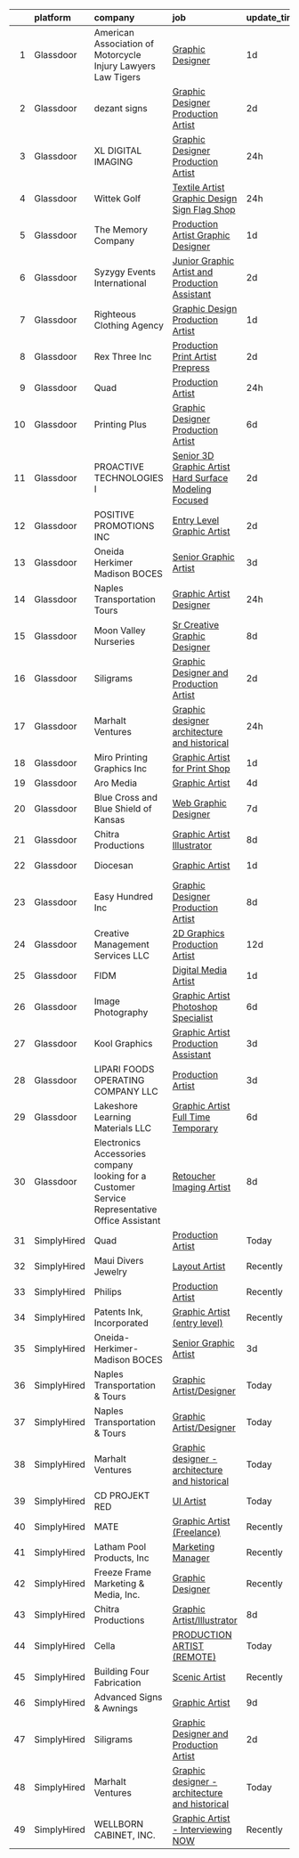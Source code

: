 

|    | platform    | company                                                                                        | job                                                                                                                                                                                                                                                                                                                                                                                                                                                                                                                                                                                                                                                                                                                                                                                                                                                                                                                                                                                                                                                                                                                                    | update_time   | location              |
|---:|:------------|:-----------------------------------------------------------------------------------------------|:---------------------------------------------------------------------------------------------------------------------------------------------------------------------------------------------------------------------------------------------------------------------------------------------------------------------------------------------------------------------------------------------------------------------------------------------------------------------------------------------------------------------------------------------------------------------------------------------------------------------------------------------------------------------------------------------------------------------------------------------------------------------------------------------------------------------------------------------------------------------------------------------------------------------------------------------------------------------------------------------------------------------------------------------------------------------------------------------------------------------------------------|:--------------|:----------------------|
|  1 | Glassdoor   | American Association of Motorcycle Injury Lawyers   Law Tigers                                 | [Graphic Designer](https://www.glassdoor.com/partner/jobListing.htm?pos=122&ao=1110586&s=58&guid=0000018200a1fa249803213a430a6a0d&src=GD_JOB_AD&t=SR&vt=w&ea=1&cs=1_bab2d8e6&cb=1657867991978&jobListingId=1008003540197&cpc=6A22310A23505C64&jrtk=3-0-1g80a3uj6kcl4801-1g80a3ujmg2r3800-f0bdd8d10cb31a8f--6NYlbfkN0DlWUz9GU4_QOC-bXUFbMT4azD7cSDiUKeR3Rh6jSkjuVoA_7g-_IPADaZOl9UDY91cXsShIqIKw4fuuPEw_qZX_gE7eC80HukDcxpeVMeMop1Z9CcFrnnlc6dq4vwm61I3z1kN13gA2bSoIoso-H-Q1eHduYAHSIyfCuKepMwTSsBM-VsZ6XwubQ9K8I1lkOv34ArAT9iix1kqx7B6kAS4RY693jJwy9wj7SRVVwqZy33PG1z1Zv0Y3FdLGX7MGn2MnI-NnNcAx71Lnu65d1RTZPWK3iNZC78_lL1tkOUI8B70u5uiNpNKcNTeiCC-w-ZBoAuZj7-RUreB_lZJU58BP694bw46ztLoOOsB05y4DBzIkmtkm5XUEfSZUa6XxkJkB_Gx_KlvyG9TPdFt5zylUca5BjXEEsn6NTbRo-fIACTJA_K1UJdmkAMVBGP1AjP0W3CMRv-dPFuMCa_7GBDCuqfisu-UoRGE5uz6yQBMqeVN95Wh5YUs90spK0nXS1PU7g5h1RkdHg%3D%3D)                                                                                                                                                                                                                                                                | 1d            | Phoenix, AZ           |
|  2 | Glassdoor   | dezant signs                                                                                   | [Graphic Designer Production Artist](https://www.glassdoor.com/partner/jobListing.htm?pos=125&ao=1110586&s=58&guid=0000018200a1fa249803213a430a6a0d&src=GD_JOB_AD&t=SR&vt=w&ea=1&cs=1_3392ca5a&cb=1657867991978&jobListingId=1008000089971&cpc=F41FEAB56D215062&jrtk=3-0-1g80a3uj6kcl4801-1g80a3ujmg2r3800-6c32fdeccdc39f39--6NYlbfkN0ABOgJehXIgrOeP1dGkVbqZIE4zYILNMkaWcwsPyUQWYfSNalSkzDlmJS9qrBzQdeRS1xTkPsJYYfiZEhitbDnaIvYj8sktBOlvt5lXLK_UcxdcArVZOHhJzd0A_WtLBC6A9zFFmLMiazn9MR3Ear0eQe7f99dPNNA4wegEdYZsiFMyj2dDmB8MPTTCD1AHugn3GES2ODHzqsK-14cCqQ41OGMubJGodYgb8xZgcw8gAWRXOjF5bgmRY37UNaL8cYIPAdxce6t_yWofsrlMlJGD0OiyUf1WkQWv2aBwu3faXbm-aB_aTbDPH-3536T4jrm32PK6T80vJOSOxuKE__uwdcT0qFwyP__nPxIDIj07Q7GqbcPwtb_rAx_GwNHA_dGTwqQjsBvEAYQg_8BdJ3qvg-_qeVsluqEARtJJqvGSJtjIybxN55F6nyF_a1YaddDIAFZhKF6rIv42OclbSZb_Hw3uJNFd-Ik90_QCbPkHDe5msubWWfiWVam5hIX7Qug%3D)                                                                                                                                                                                                                                                            | 2d            | Floral Park, NY       |
|  3 | Glassdoor   | XL DIGITAL IMAGING                                                                             | [Graphic Designer Production Artist](https://www.glassdoor.com/partner/jobListing.htm?pos=116&ao=1110586&s=58&guid=0000018200a1fa249803213a430a6a0d&src=GD_JOB_AD&t=SR&vt=w&ea=1&cs=1_a957f727&cb=1657867991977&jobListingId=1008005402147&cpc=4B86475FAF393599&jrtk=3-0-1g80a3uj6kcl4801-1g80a3ujmg2r3800-0879dd7db182a19e--6NYlbfkN0CPEiJEzZq4I_K6S6Q9VC1QMfIsI0INZ1UYi7vjgDL48do-bvsq3-GM81kkpvxJBlr2Dr1XOpgQrMJ1O75Q2NGHSCZSJQCmA16Y2qO9eqyn7iI0WtSjTxOz3PkRvBy1vdzXxJ0W-8lX3J2X4Ui8_em1_En00wuKqZ27HdpNPjDkdtLo6AgdXN3JfGFEHoHBxdttZTFjzrbUcqJsVXcBDn73d6lHrnIm6_8eCiTjhqs_WKfE64UELy0yHq1odCXGaTWXv1FkfLXAgh2iW04oS3aR5tDCvQhZR5vnwjfkZO2O6KXQ1_b_24bx7Qv524PHS54mjPCrpl1-7pCTMUBoWjersUkG_aItotaAq5Hw4N26SXfbZ96MN1hWByi5_vQ7M-Zj4btvEHlsov5DudbfJMYMbbKs-rWLnB7gxI6GvBwnr9sV_wCGyoamLXo8OzWExuSDMne67_PJU15F4Poag7aTVSIX4lO2jrWI-WxW02Am_XNnXKtODvEKdpDOYDmY2g8%3D)                                                                                                                                                                                                                                                            | 24h           | Dallas, TX            |
|  4 | Glassdoor   | Wittek Golf                                                                                    | [Textile Artist Graphic Design Sign   Flag Shop](https://www.glassdoor.com/partner/jobListing.htm?pos=115&ao=1110586&s=58&guid=0000018200a1fa249803213a430a6a0d&src=GD_JOB_AD&t=SR&vt=w&ea=1&cs=1_0d6fb328&cb=1657867991977&jobListingId=1008005831387&cpc=1D891ED3EFC3904E&jrtk=3-0-1g80a3uj6kcl4801-1g80a3ujmg2r3800-992c8723777ec5b9--6NYlbfkN0Af7IH--f52cTUDwFMUanxXcd3NiV5wYJyzlyk1G5yREYcHNsx28vaP4liTQMowwOTqf-Kc5sDHJNBP5Kzoire-XtBzx2UkO3FQlxOWSrJ5L1Zhli1IYJ_z_bRkPwZFVhPCdaTcxDWWq3jbHsMrRu-fwSaRlR4Kp23XxZBbG4Q3-ohDZhSnED3JO-G7Fe4AZ_H4BKtDrplwKmQt0rQQDSDcEWq5uq8O6bQfiqCHcC4Tn2KnT_GxXC_BJRpuwMUIVAwmDxugHsXWtbgHAsh4KklCeu909hnJqKdPEjTOjY0l3mjrglgJT8LOs7QTkEESP72iezgvIHo-6hZfgF0x8AlHrxuLjjHX6j4CXF2_lwkMtuyRoUaVbIteWiJaO6qPAPnxS3kAkyj_eRSwiZ9AUyqqygXNQYNGFP1nVvWnpMsVvbN26ShedHegNz743VB8lukvJsquwU3bJrPsrBKI-E2EP-WgNkHpXKPyKDIFkUK_O4rTV6IlOoHDkbqVPM-O2-s%3D)                                                                                                                                                                                                                                                | 24h           | Elk Grove Village, IL |
|  5 | Glassdoor   | The Memory Company                                                                             | [Production Artist Graphic Designer](https://www.glassdoor.com/partner/jobListing.htm?pos=129&ao=1110586&s=58&guid=0000018200a1fa249803213a430a6a0d&src=GD_JOB_AD&t=SR&vt=w&ea=1&cs=1_56da558b&cb=1657867991979&jobListingId=1008002500340&cpc=BAEB662971763A76&jrtk=3-0-1g80a3uj6kcl4801-1g80a3ujmg2r3800-37a18399bff2ef5b--6NYlbfkN0DeyJ4CP5CzwT7broxeUwKBt3co1QwKwWitRQqJu2WRZ8WbzOPgHeCMaE91-mtI99ulUUyX6AolY2bHOvXspHYZRhD-edO3x8Ug4IqiQiHuHCIresC5NUasMJzHUiYnOPlaP1c5bX1EPz1rv89WW3DEUHjYjB7eetxRlfYU77jiYIgt_di6pNKRlIIQf4Ms0Pq4dQNfb63cKSbJluMGwKbHIg6qnImZH0VKk1iJkkd_q4vkIq4b70ajspRs2pFEg4H3ch1S0xTIqk6mP7bWITzFQrfnEdEPvGqIcD_MlAwGRSi0M-yBiZpvurcBGufx1wX2g1ZduybXUNvvKAaAaIQn-yH5QQWSvKY9DdBJQ54uLI9Eal5ZB9XCjfy28yTXj8csEiaz2pXOyXFlmzLydW18daWZDvnSmIxiiOcnXne8tLQmFJwJ3iCM-4-xLR7ZoIEW_AAhQKyBsHE2_MMmtkI5jBKv_CSiH1Kyug8PVxHxyjP3I6y5l5Uh8a_CvD9bTHc%3D)                                                                                                                                                                                                                                                            | 1d            | Phenix City, AL       |
|  6 | Glassdoor   | Syzygy Events International                                                                    | [Junior Graphic Artist and Production Assistant](https://www.glassdoor.com/partner/jobListing.htm?pos=118&ao=1110586&s=58&guid=0000018200a1fa249803213a430a6a0d&src=GD_JOB_AD&t=SR&vt=w&ea=1&cs=1_bfdb3f5d&cb=1657867991977&jobListingId=1008000529499&cpc=6193B0C32834B022&jrtk=3-0-1g80a3uj6kcl4801-1g80a3ujmg2r3800-2e73247150be68bb--6NYlbfkN0DAqrE0ubcd1i61l-uBTtouJ2NQ4lWg7PeDLWwMGm-v8r0Urqffh4se_blAJTipohOrLJ1mLfKR62RYD2YWPA9v4nbGP4NbViKGrbsAi9o8c5qINUi8Y_D9cCMcgnEL9DMowwB4vSn5L5tPddvRPD__nFDoPQ0YVSXCeueGBd1KLY1zCTKr5Y8mZuq3Ifp8PZN1vKfU4FuE12NIpiTGNQrc365K8Ei_Sh5StBl2E07WyqxbAJrLb7AEThR9diMEjliwSy6r-uzqhW-NKFtjcVpCEHHQGQhgRTv85IvNPgfQYA4UABjtRwdiDdrUA-rh-bqB0w8S45tsi_TxI0GgYq0gBgSdshtCk07mEw3H8vP3aEwSQHCwvhp0VcpvD1mxwatNje0pPec9xOyWVF9FN2voHH067YtmhP9FVYNC4Y9894_TWTllEINiJl0HNkpHil0lUSwpgwlj7WCgaL7JbLQRtekt6kgytw0kM-AAl7EbZnUsJEYDVQjYHCxtMEUYUkA%3D)                                                                                                                                                                                                                                                | 2d            | Gaithersburg, MD      |
|  7 | Glassdoor   | Righteous Clothing Agency                                                                      | [Graphic Design Production Artist](https://www.glassdoor.com/partner/jobListing.htm?pos=112&ao=1110586&s=58&guid=0000018200a1fa249803213a430a6a0d&src=GD_JOB_AD&t=SR&vt=w&ea=1&cs=1_c4c56b6e&cb=1657867991976&jobListingId=1008003012039&cpc=39721386339D0809&jrtk=3-0-1g80a3uj6kcl4801-1g80a3ujmg2r3800-a8bf452a7a6c9060--6NYlbfkN0C2SVAOpOeIWQkPp9EeCSLxTLheLRty2uanDx8E9nXZ3vo_i2DCYlsehfpMfAbYz99eLWUkIjFY4z1EfSkkLbZdbJCdbO0MCbpjHib9_1nBDYXlSRzlyyszEe0YsTm3bJBFi0ypw2XyLavLRhgCmTicE0wM1fv4ooR1MbQfck0voyzBJBd-DdCAlpLlbu7IzzbMPS90OXx1zpjTDQpHHlHz2RKBHK7H5brjX-IlbPlS6553LHQj9vkJg8qUHWjlsBcpqEJragDUTmAAbpBMLJv-GpFByrqdVFUyAC9ryJDWcTYZjI-d3jft0Q2JdzjiHBu2kqbB1T8M5Bb5NmTF-EmnsP_jOCugM2Rh1DUyyWvxuG9np7U1H2JowVUDefLrlECG6j_ddcJYaGS8YfGVFtx_X8_mm2Cjlr3oY8kECnL9leVDwPFW_EP9WOKAIxoL3BvOIUakyZA9ncF4Ztwo2yOv5EnuU_1IReT7qdZ2tKB__QItLzqUjL6mJebo8T1ISY4k_8ive61cpPhw0vNSY6uJ)                                                                                                                                                                                                                                            | 1d            | Clackamas, OR         |
|  8 | Glassdoor   | Rex Three Inc                                                                                  | [Production Print Artist   Prepress](https://www.glassdoor.com/partner/jobListing.htm?pos=121&ao=1110586&s=58&guid=0000018200a1fa249803213a430a6a0d&src=GD_JOB_AD&t=SR&vt=w&cs=1_b81f835a&cb=1657867991977&jobListingId=1008000667296&cpc=1AD9FB1E01C94A37&jrtk=3-0-1g80a3uj6kcl4801-1g80a3ujmg2r3800-5b7fda3fab49eb33--6NYlbfkN0AeB-3anZJErEZaeDx6Hds6gUOajYFzd6t7JoW9qgPIiS3DNhZT4na4LQrHUyLHjoxXmap3pzcfXYii9DVDWgtXxlT5UPqirW8XqrnKszh37c3Wn4k656NYOWJTy-iZK6xe9qVoslYY_D_MKdvX7B--pd3tZpUzW8s7Pv4RDens10JMlaR4W97mNSx_H87atL2qZ9LLTeMy54h-A-CYEg20GVOG8pyKNLygi7SNT8cMeIlBDynpevenebfBHhRoK60_0N0yJamj2TVo55lLKjRLet7MP0tH7TLknpyefhxqVdFaDfso8a5aSi40aqklYErFvZlyCoEyFRRf8l0jmhPCd0domT9VzUHY-gIobX4BXfypSYfrwkJ5uWDnZ45LWmzI-bCTKrG5bVvWuk5dC28BTOnp94tfRGp0d_Ox5ptEXIz1mSxLkiwn7SykWMTAVegmRqyxiW1zIiUoCBac42w93uXwTkWNPBJYecF2G9hxUFnqeP4CY_x1e_RK4xRYPTXYS5XBU0hsWsWUlVkLeYBJQoaKdez2XUkwIiYYNWL_gAc-dJn_BIWVYYTcX5AmPFervc7F2Yyvlhdgm-3mxn7u7Yp4xe48qivQtj5_dHvxAyHlxD7YK506adeyYKpGC9Bzbt8ko-93Ct2O5eaV2Sg3xZL_gGt_ht3PCOaWJqpN13D7QvEhFTaH7i0kmWyRsMY%3D)                                                                 | 2d            | Fort Lauderdale, FL   |
|  9 | Glassdoor   | Quad                                                                                           | [Production Artist](https://www.glassdoor.com/partner/jobListing.htm?pos=108&ao=1110586&s=58&guid=0000018200a1fa249803213a430a6a0d&src=GD_JOB_AD&t=SR&vt=w&cs=1_ec9c3464&cb=1657867991976&jobListingId=1008006351057&cpc=39721386339D0809&jrtk=3-0-1g80a3uj6kcl4801-1g80a3ujmg2r3800-7e7f41fbf9455ac8--6NYlbfkN0C0XETh_9p0hFVWodd5b4yyhLbSJ-n_97YuXeG9ZsPyAO_rZ2JpYdwEW4NahdWVej-AVoVFTi2ymUarimKuuW-PBO5ZD3YOQTr--HVl-b3srmRPXijzXI6FgJZ8TfKqiJBbNuSJFfwmbq909HbsKneNmP75ve9WAQdNTaoDsv6Mpu3Ay6S03win3ltW3ugxy0uUoUHqKTWUiJu-Tl6T40pFGhEIE-ElSQOhzClkz1Bucrs-7deebuGT3-nUOsIBmuXN02kS8rVR41oJs4FusbO5LmpfaQrN66OoMGS0LENvwVYmQfMfyrxfuauA_mhZUgd9fBXr8PJPWr8eDYmf_P8r59FgYKNzvjhTxGQrbtyCFJnsQP7ZrpBWJgfGhpjVLKUP9Bj1Ctmd1zuDF0jR76uICYfL4i2vzc-MIvBSdEzK7d7CfcOmFRBtz508Ipo8H48WIy-vWuPBJc1JK1O9718O)                                                                                                                                                                                                                                                                                                                                | 24h           | Boise, ID             |
| 10 | Glassdoor   | Printing Plus                                                                                  | [Graphic Designer Production Artist](https://www.glassdoor.com/partner/jobListing.htm?pos=107&ao=1110586&s=58&guid=0000018200a1fa249803213a430a6a0d&src=GD_JOB_AD&t=SR&vt=w&ea=1&cs=1_690c8ed5&cb=1657867991976&jobListingId=1007993059501&cpc=147D4D73437F2C39&jrtk=3-0-1g80a3uj6kcl4801-1g80a3ujmg2r3800-8918bf0243fad107--6NYlbfkN0CKNvdBtBh9SnuMcnkEvhJOJZTsmZHyY3ybnWicrfIHv1nK5cibWSBUGYkAdwGg8-Aa6M21GRHp76Ym5gF-_Vy_LXP33mKmWrl4L_yepZqdEWBFglbd2IxPSK58QS0m2ozJJ8DOe_KxWEkVZALrdnLLn7HTYDjh4rrlo2cJZBSe9k3-izGgoBP7zgTQTIhl5MFPd9rspnTyd1v_Hj-P65CiwuHfBh9I_BrPu4tVq5fkU-M5eNCOmQbkL6ts49Syx9RJVRDSCFwEr5OQgT3loxLk44wymjQvFzga45WTLvkERSv1grxalPuoMpE3mSdXxcJfjf2OZk7ylwINbBSOJNsgQbKW-OlCtVJZmE82ASKvowmeLA57H-0m0R3f9iPGky2ow_tmARoiTO3eRgqUVutj66sJQ_rc_52LT-8lKygA1B2Dmd-r2-jbEKmyr6YmZzlFtHOZi6wGkNa_DN8O906ZkzxXIXYXwl8uVF9X6ieYmOc4F4roAr5QyyEW907uAA7U0OwXZhXuZy1mKc5Fr7f_)                                                                                                                                                                                                                                          | 6d            | Lincoln, NE           |
| 11 | Glassdoor   | PROACTIVE TECHNOLOGIES  I                                                                      | [Senior 3D Graphic Artist  Hard Surface Modeling Focused ](https://www.glassdoor.com/partner/jobListing.htm?pos=109&ao=1110586&s=58&guid=0000018200a1fa249803213a430a6a0d&src=GD_JOB_AD&t=SR&vt=w&ea=1&cs=1_4b87efa9&cb=1657867991976&jobListingId=1008000333833&cpc=0F120DD93C91FC85&jrtk=3-0-1g80a3uj6kcl4801-1g80a3ujmg2r3800-eb5faad0ae815d16--6NYlbfkN0D4rPC9Q9uQLlgWvNxCF4dREk9VHC1nFTR2yi_SPW4ovZYWOA3md7j5hYSoLFTy1SEzwseG3uA71L22pm1RIDd3CoUgHpUl9o3nhOu_En_Zxy3SR_czX8l_uye2O1eNU7XmYwG4-FWwab17rcyQNJ9Tj65_Z68_W7q7wcQiCVC3ldVkbhaRtzCw20saxDJ2h7Tr-HlY7uO8yaS1CkC5S2xp7dkBYmckimlI8UDav5OSD2SLgAo9_Uy3D5ilLh5gH5WE3RbxF3amZd_nfuIOrCCf5_daqbsVJzqHntPhGNnsb5l14Vc_wmntopF8syGDqevhwyBAYockPG8s9bzWgC0vStQPGGV9uYTCfp07KDhJxLNMEs8yev93HlsXqk6G97Z44JAnCNpjMvOeCLba1sfvgv3maRs8JdAwYni0dJny9hfTlhQoUFGfkrZCoLWBQ_Q4hTzEbc2pxp0XiCgKNTde_PRNzdyd1TtFzg5aUKtQI3vvNlXbsxzqXWX2MZLXbOmDSBo8VKddzA%3D%3D)                                                                                                                                                                                                                        | 2d            | Oviedo, FL            |
| 12 | Glassdoor   | POSITIVE PROMOTIONS INC                                                                        | [Entry Level Graphic Artist](https://www.glassdoor.com/partner/jobListing.htm?pos=119&ao=1110586&s=58&guid=0000018200a1fa249803213a430a6a0d&src=GD_JOB_AD&t=SR&vt=w&ea=1&cs=1_c2b105b6&cb=1657867991978&jobListingId=1008000288189&cpc=F5E96E35A1725171&jrtk=3-0-1g80a3uj6kcl4801-1g80a3ujmg2r3800-a036da982f4e3cb4--6NYlbfkN0BxkLIcfe0oqaYINownie861a0BJtkzmJW-WyGv8J0JYIhtfgDOowTG86Ir7dRYCZyNcdIeoFuwGyvzOuORxCXuSTmj7TRCUtDU4dS3wGnvSy1L3MYebG8VRdF83UpDqr_Wv5xlnDRFXhWv0A-64S_nBgcKlqEA6S9IZf06CVFv091vbAsU0Rd6gXLSWnhn9f5Xux9UZSUrUT-HXyGVY5xNIujguPa_bXRRzaqmpLKSR8ofBghZom9_p26vtoNtDPqKnm4SR9NDTRGlw153Ha2DEmViPo6Gpg8dlbtmC39ymHYrQ4GT3yboM3gHJGdI7mlJrpojXrkHfkezSpXFxCfkVPmyhlFlwqq_H6ITP3JkwtjGRm1fvcfwtuZtKO1pmKe_FJ270nCrgl_eOYol4mvBIQlQ7VIG4c6ftupagFoWsheaMUUpFydn5fklkNI5FNuldPyhrFfayEm7KX_BpzVEr3LVTBSm9YnclAoN6_F-MHhcBoBuuoT2KZz_wfo4vB8%3D)                                                                                                                                                                                                                                                                    | 2d            | Hauppauge, NY         |
| 13 | Glassdoor   | Oneida Herkimer Madison BOCES                                                                  | [Senior Graphic Artist](https://www.glassdoor.com/partner/jobListing.htm?pos=101&ao=1110586&s=58&guid=0000018200a1fa249803213a430a6a0d&src=GD_JOB_AD&t=SR&vt=w&ea=1&cs=1_598211ec&cb=1657867991975&jobListingId=1007997990289&cpc=A030875928E27D3C&jrtk=3-0-1g80a3uj6kcl4801-1g80a3ujmg2r3800-0737b782fcf5bd06--6NYlbfkN0CDI2iFtkxks-_Nah-pKgiJFw7fP9yT9wERWpW4car30VWbROU5-Q3LdzziHj3dlUHEUlXS7Bbb6f1XOesA_TDs3Tfu1fQibOaHILJ3Rmt7mcCJTycfo_HyrZjCmXholAcyU2Gpu5A62rkC-qBXBDhtbHf_Le3ly61AtsStGD2v17rDu4exIhcbpCkVr6aTVq6RGyzh5XunDnRydePVnJVQ-O89q-HT3cpb2VviBIrh3QJ6nBaBavl6hv7IvLVLe59EcrflwWqLYqG-vONjNm9irbfVbx9jyuAv8SVoF_XBpODsL6sE9pTUnfzQiGY4VPyCkC4T0WIEBkhmdWcurr_XBM3Gn3I3WYVY26BrbeJBgJ4Fay5XbxL3HUQWYDKPQLnq1ZMVLD7BENeMv9d4iE5VNe6rk0nxF3LlxZfjPi8Bg3rwDQwedAujpzKT_C2XoGdwvP2hfdkhiIEAOEE2qJ9xvX4qifFAeuJ7xp2j4M1Hcp8E-eFKuoeC9WdaKz6nsYymUeIZxEz0Cg%3D%3D)                                                                                                                                                                                                                                                           | 3d            | Utica, NY             |
| 14 | Glassdoor   | Naples Transportation   Tours                                                                  | [Graphic Artist Designer](https://www.glassdoor.com/partner/jobListing.htm?pos=102&ao=1110586&s=58&guid=0000018200a1fa249803213a430a6a0d&src=GD_JOB_AD&t=SR&vt=w&ea=1&cs=1_94d5e63f&cb=1657867991975&jobListingId=1008005723881&cpc=8795CF9063CD573D&jrtk=3-0-1g80a3uj6kcl4801-1g80a3ujmg2r3800-aeb418b66cd1e664--6NYlbfkN0D3TIp2Scrp0VanNNo6HDFb5qfnsXMWP2mQTtPsd97Kbx9nCldSEE4oAgukuHit3jTg62z4OwqvHcwFSnX11mrt9zXXIzugPwfMkLDTPczByBz5QCSlfrX6ijzuYq4yIA2BGapWA36BPyopyMpW-GPaiUPgl9W13tiSzVlhprawowru3QXTj9T9RTkGfjrC5lIuuCjKIkuCoReLzqisYJOBHmeAr_cgHfjwxdG6Tst7uAz6zYg12zhErdhxVADzpCNAXttGL0foOYYya19omAzKK_bD2CXnfOpbUT4TVns55j7cevC3LwmJBmg2XEnW5__Ssg5TRvJ0NLhFRz3FTip7CfzykCjG8fB3ZpB1oNG-P_dxLkaarKt1v7SmyCghduLbOg7PO7cuH3yR9gG4qzEWSfH3s5y2nMexwWbqYgHq1ajv58E05LSEU8hkF9cqeEyHiZ5yk3dfTCqC4BFsMl0aaYPmr6ssvEY3N7HEJN4mNVjU0c_KILAm)                                                                                                                                                                                                                                                                                     | 24h           | Remote                |
| 15 | Glassdoor   | Moon Valley Nurseries                                                                          | [Sr  Creative Graphic Designer](https://www.glassdoor.com/partner/jobListing.htm?pos=114&ao=1110586&s=58&guid=0000018200a1fa249803213a430a6a0d&src=GD_JOB_AD&t=SR&vt=w&ea=1&cs=1_427ccf33&cb=1657867991977&jobListingId=1007987586374&cpc=34670CD602BE5E55&jrtk=3-0-1g80a3uj6kcl4801-1g80a3ujmg2r3800-2dc8b1d91e759f31--6NYlbfkN0CtYVjMIh5haAAiJ9gOyIueHAJ7ifDipeAmUsIwS91L00T9yPHEV-4ryS8uDvFbiFhYj1v6lxMLSY7PZOCO0MrMz3iTwxexNbaphAbaDXZO5fHYbEtv-UGMBItqODB3n2k7RaCx5Nql62VwAXgZsj7B0aB8z1MnQ4WQwzOwrYBW7dNPiIRuztUGl9bTwUvOQuI0pdfMn7MMIA1fYcM8D0JWxNIR9sP5HiNWa0K8B42ZoG1OGntiZd1--eROKWXMMAAz-pKYK7RsAuu8PeloiUEbh3eYltDaO5E2F9SLWbysPwKlxlpU2bMV0XZl24OHn6immmESnNZUfjpTX_YDqpe_-VkkEplRCmFF-xmTJZhSEqJ20dOwx0toXr68ZUSJqte9oHENh8S3cUlm6QuyLL7L3c1Zpae9_4wu7YGhTvKrkLMDZ_6QaAeNLGx8BOnSquN-jZsJ-5gt9phgZ3fzSB1PpcMsp5HLrp08vmSLAMtnlzUzq7Ab_vzGideTY02jdCdShy2zySSEef5UMN051Wah)                                                                                                                                                                                                                                               | 8d            | Scottsdale, AZ        |
| 16 | Glassdoor   | Siligrams                                                                                      | [Graphic Designer and Production Artist](https://www.glassdoor.com/partner/jobListing.htm?pos=124&ao=1110586&s=58&guid=0000018200a1fa249803213a430a6a0d&src=GD_JOB_AD&t=SR&vt=w&ea=1&cs=1_909c5733&cb=1657867991978&jobListingId=1007999924313&cpc=3DB599BF2F4828F0&jrtk=3-0-1g80a3uj6kcl4801-1g80a3ujmg2r3800-b9b8bfbe1b9dc611--6NYlbfkN0D_KRozbKJx95I3LRYgbj09bqBDFeyQG4s8tCOB31p2DMC4ILjZAmS8JFK5axC6ktHbN9yPjyLoagJKGjx-nMZaW8WFK-9ClXrQc1LFVHkrD1LBaGhZnubpqeFmhet5kHPXwznaVO58Rf8Ln6yeS72Ez5yKPfR1_l0nYLzVW5Pd5-JN53-KcInomS2pvhBdy140q5nkApabIwYjt1_tlyrWDP93tpVM8XJd-_CsEQQYjw3iyIbiyxhgSjou1fdqZXsM1RaxDIdyQ7FmYy_CEyZ2WTavmnJFqDdzAuASa0NfEGj6C3JEQPrxDIHq77Z-bNNHUVM-dm_yisw6qSFLBM5N9ZqJf_uTfcVqxKi4EMiMFEQARf0QsoDlbOIaBm0zudj9209cx1Mp4NFRc0nlQ5wjLL6kQHkjr-9ugNiaVMyq9okTHx7CClPjyB64oNe6hLhLpa_q8FXTabYVNUnbzd7LJDWghWosoBnPTXlRRsYga_DAw7Zzdr0IrY1xRSoLSqU5rDaS3mBoakoz7qGU0NvV)                                                                                                                                                                                                                                      | 2d            | Concord, MA           |
| 17 | Glassdoor   | Marhalt Ventures                                                                               | [Graphic designer   architecture and historical](https://www.glassdoor.com/partner/jobListing.htm?pos=104&ao=1110586&s=58&guid=0000018200a1fa249803213a430a6a0d&src=GD_JOB_AD&t=SR&vt=w&ea=1&cs=1_1dcf0923&cb=1657867991975&jobListingId=1008005748510&cpc=2F9DD8B511C89582&jrtk=3-0-1g80a3uj6kcl4801-1g80a3ujmg2r3800-6bd91168f30e6926--6NYlbfkN0ChECIvzo2Cy9wIrCmeMObOJoXicbHaZfJM7FBf-PA9Cq4cGlpUsMctTcw2gynj0XEZpkVz_9a2jk7L0obiRsJIP-ggT9hr2zhCX3dsK-FVhs0-d7jWKxs-aWszTdTmJG-RClx_tWFjxu0IV8arn4KBxbjOBIr34WtzxjkBVUSda3hmlqnmEagNMkaK1viTh02ysEgjvQHYrUXmbOtEK4MORu0ddoIr2wfHzF5DXBwzdUzcIflYZay-W9Fig0ibtFNkHFBqUwerH6lfxkaggkyPN9e3zMpFyt8lqKUZXMTSs2PkBG4gRgxb4GyVVVbmNR_P-9wdmkiv4mfehmzRv7b1Hw6pz8P76PaH1LtjfqEE807NRqow0SqpIHXGE9o-mSl54Oz__oc_9ET3NaAVFS3De-6bmlGxzlG6Xxq3A1y1ePo8cwEScuhOxGT8g1ebmV9LRQEyxT_dEZF5pFvAmgNNSxuc2tc8rvdXeA17OMGADlFGaFiYUwTVvQ0ocJOlABw%3D)                                                                                                                                                                                                                                                | 24h           | Remote                |
| 18 | Glassdoor   | Miro Printing   Graphics  Inc                                                                  | [Graphic Artist for Print Shop](https://www.glassdoor.com/partner/jobListing.htm?pos=123&ao=1110586&s=58&guid=0000018200a1fa249803213a430a6a0d&src=GD_JOB_AD&t=SR&vt=w&ea=1&cs=1_2ce22081&cb=1657867991978&jobListingId=1008003854812&cpc=217C45A42544DB93&jrtk=3-0-1g80a3uj6kcl4801-1g80a3ujmg2r3800-9b308361880fb345--6NYlbfkN0ASengVqiwM8dEeVIsxgwk2tMAcv6wZZlNtE4BYC8cWqI6DIh6MAS-gLEo-FOBTI0tFhbI4F9yYG9mKyL2iDnwPhnqAYNQJLYF7QMq90shvXZ-DgfrzRnkD3Uvq_THNZlJlqf7YZ9voPiC-oenKZxvj0YsvpjqHjQnOk8G0A0jto5Apq6n4AACle8DbCx7_hDLhHM7aT4fjfhqQoGexZCU-4m8y4-AxxjstwsyC2fl1qs0i07HWB2CnMq3sisVWmxT4Xv2QbgZCv9Y0045Rodko85WPlSGTN-BHAsBWtBxvJJ_du8de3kGCYGtBPDGmMQ0ikorFTeYUOOAJ4Ds9HZOef1W4JUoPz61-iV7l0Q-6uCMQLxYjVh_uBa5IUbTY-g1SSqcO6C47ZWg2z2C7FZdTK2jVpNZZ0AlzL-hkP9cK_SVMJIWKC7A5U_r6OsL3R6J8fslnk4O5E3wPXvdGENv-ZcOM2dC474B5MpFmA8FgfkEX3Sh13Ur7oMHzvgr6Fa0%3D)                                                                                                                                                                                                                                                                 | 1d            | Hackensack, NJ        |
| 19 | Glassdoor   | Aro Media                                                                                      | [Graphic Artist](https://www.glassdoor.com/partner/jobListing.htm?pos=117&ao=1110586&s=58&guid=0000018200a1fa249803213a430a6a0d&src=GD_JOB_AD&t=SR&vt=w&ea=1&cs=1_73e45ab0&cb=1657867991977&jobListingId=1007995181669&cpc=C63BD00756FD6F58&jrtk=3-0-1g80a3uj6kcl4801-1g80a3ujmg2r3800-b35fadad7f50ab7a--6NYlbfkN0A953Z9EfJZc5Z9y7Wb0NkuJO-5BBnqXCJSieP3bN3oT5bPCnx7cVWYZU4WcOfgGZu3ldGZ5obnUbkJH5KsQnH3TNPfct-VieO3lTzkVZi3BT-4zjgeApSVjPW8ZK04TSBGo5-UR5pdTgjEXgUaH-oLM-sgvjuKzpAkp3Nz1gBW3aEtBkZ2ill6mFlmJnyr-RF78xvNUVXT1v8Q7rcbr1tvSq91UW1uqEhoWACpS1sWBQiiFmSBkFRpphIEI3xJ5eb7y6JQmu4NYLjTu-rTSVqc0_5Y0FmB_q7V01YfsZlgl5reXiQUnmiOeTkq2zTarYK0S7tgdt8a6rs_V8spea0lzqfvIFxQhgyTM6eT10PSEhDlH_HA0rZKCBcBIgpr4IjRF8PnRh7ei033VohipH_y22euldN5yamst9bewGstQDq31ryq00bcn4EGo1i_ILw-GYV3PlLWhSTriROucluVFJD2tU0-lPnG0Ea9i8vIDGfw-VgTbK8d)                                                                                                                                                                                                                                                                                              | 4d            | Troy, MI              |
| 20 | Glassdoor   | Blue Cross and Blue Shield of Kansas                                                           | [Web   Graphic Designer](https://www.glassdoor.com/partner/jobListing.htm?pos=106&ao=1110586&s=58&guid=0000018200a1fa249803213a430a6a0d&src=GD_JOB_AD&t=SR&vt=w&cs=1_ee61e045&cb=1657867991975&jobListingId=1007990691312&cpc=8EBC6093F3E034FB&jrtk=3-0-1g80a3uj6kcl4801-1g80a3ujmg2r3800-a646a3c5cc0d5ebb--6NYlbfkN0C0fM3cAMPIJxx2YJu0-54AUzYyvdboEQAVt4G_xOBTWEOaDebnHlkXFTc2Kq0ZccTKs_m4kr2IGIqRKB-1jaqsIt8-Q80KNCB6stC69y0_zLiFe1CnqDWQFScQ-vNNv8K_7ON31hz0iQWH5w9u6c6B-QGCtvlm6wmT8QXnqjnMIGFbOD-itUtjCbVoN3gFwV_3eElLneEgMlEdpuizcgfgNhctkxKO7klLHrKZooxwYpbylPLC5tnJvcUJE9oVOFrRozUCgC-AGInE6C2B8f1H1x6anCWwmeL-RZt5cir3duX-zqTcPc9bEJbYVDjFFl5L3RjHclvcSfUk19ALU1cfwPnd3VTMPuhZ0Rg7wcc4fWABiayMGAs9U2RBgaNhRohFAdQZLDWq-8R212Ok2jfqT-X_BgeXQCGuv1WoUIeMWBAwKZW6loEEYxtueRSDnI3FkOyRq_UMF_wmgHJ0_zZ-oEXzOCJs2l3jgri1jHFW53JIV9fcYMdsgtzbkH1I90_ngYbVT1n4MUB5QAnCwoiqJaeYj_SIcXvSO6Hh-OWjmVPkrLFjiRTn-gAGNKTxLMGPOnUfLlfzODmQlcfDwtig)                                                                                                                                                                                           | 7d            | Topeka, KS            |
| 21 | Glassdoor   | Chitra Productions                                                                             | [Graphic Artist Illustrator](https://www.glassdoor.com/partner/jobListing.htm?pos=103&ao=1110586&s=58&guid=0000018200a1fa249803213a430a6a0d&src=GD_JOB_AD&t=SR&vt=w&ea=1&cs=1_d9736358&cb=1657867991975&jobListingId=1007987866513&cpc=FD68938D22ED3258&jrtk=3-0-1g80a3uj6kcl4801-1g80a3ujmg2r3800-206e62536260ddf6--6NYlbfkN0CFmdMSSY4kg3MhvZbVXaRfLuSoGz10sIYhD1Of8-ust72TMiHcz2eqonNOqiD3dfD7HE37ZfRxIfVWMoj7VTh7Gf0FFbkTOhM53Vz8hk5N3MzHTHGoE5NgS_DKtxi8yHDdy1BLzDKGFWS8umdQCXzAe6ovjf0PuoVy9EZ3NTZz3V5uT5eB3jgDwMu90RVJrpuuISe0XiumBjPGlOj1Wy8MWvQJ4kxIp_iSeOI-HcMiqOrOSU_1LzOND7QkwOqPmXJYncAV8QesMps4l78IINMrZXtrLWgP5cu7GTkr8MLWtOInrD6u2iGlmOjE1tgcXipDSNBpBGW-FaSPPvV9m85O_jUrjBG1sq9kKKZYoEQPFSxexxAGcVIDjib8W3ZQiygLKvFcfzASRYGhUyqzazQoAuLSA3Z7SZgmnzCCoUD5xnp2LN6sDqWLKcbkzOiVtKAkJfNbBgRaWWlRM3QmWGJ4OHNm3CwaXJcruOs1dybgDMSVh1eL9ExAdR72D9W4vt9homCT2gzw8w%3D%3D)                                                                                                                                                                                                                                                      | 8d            | Panama City, FL       |
| 22 | Glassdoor   | Diocesan                                                                                       | [Graphic Artist](https://www.glassdoor.com/partner/jobListing.htm?pos=110&ao=1110586&s=58&guid=0000018200a1fa249803213a430a6a0d&src=GD_JOB_AD&t=SR&vt=w&ea=1&cs=1_a5a549e2&cb=1657867991976&jobListingId=1008002774434&cpc=BA15C3E50D27FFE8&jrtk=3-0-1g80a3uj6kcl4801-1g80a3ujmg2r3800-d377e8cf9bbbbaa5--6NYlbfkN0DRxgH6faVpfnP0KSDHCWxWsaqr2kS3YdhrKzS1fmHZ_NHE3PbRvVKj3hY3k72ItWG-fjcFju0VrlnALBQI9-v8oc2d3mk3B3Fe5Mutc-8MBZWrKTMExkYMUjMvaPqHBpfw8WxXShq9YRxLiya8sJZzE-naGCgVxuH8LEKE5mWJrYe-XH51AU71IyHXsHEj31YnlovaHAf3yxGnVik-7fdz118UzW_ZVVVz_eGFAgAf7mNLCRJTyGMCo6k464eQv30311U85_1BdNLoWlOOwe_7oRbExjbgRVbXAm5mJjc7SlZgramlE3v52-U-w2di2yl1XtYqKeGiWSntzW94rxygGOrsGs1xIinBoTQjiIbn7H3CwuBGkE3QjEb2ywQDytrpcTakoBiM2YhJMYJwxTp-c3IazjZS9RdsY4WQQYirz067GgohEqS3NGDtD04zKHEdrc6dBcH8pKrQKITVc9suwtHuTd_uIkkKQPC3LHQjcC-C9ROszsZcP8HfjCqsWJI%3D)                                                                                                                                                                                                                                                                                | 1d            | Byron Center, MI      |
| 23 | Glassdoor   | Easy Hundred Inc                                                                               | [Graphic Designer Production Artist](https://www.glassdoor.com/partner/jobListing.htm?pos=128&ao=1110586&s=58&guid=0000018200a1fa249803213a430a6a0d&src=GD_JOB_AD&t=SR&vt=w&ea=1&cs=1_334b0dbc&cb=1657867991979&jobListingId=1007987716739&cpc=F4EED0218A761C36&jrtk=3-0-1g80a3uj6kcl4801-1g80a3ujmg2r3800-a1f175cb8d761c99--6NYlbfkN0DzFcgFZSW24QBnmHK7x-Aatnd7JHF6x6XqYmHmLEvBNkdR6SQ0tPXIJmjP1lIiGSMwFfdYZ2cYvsSFVRrF3aIGUU-nUlUv-UyUk-GcDHtQ9aXwm6bmv-DYK32QO1p2F-sx24LRq5lcPYiyuNXVAsoBV6_ZvOnvooVGoTtSQOYiMGodAavZQKnXQ-aKdeU9LRdhG9thTrnbalSnKEBhr0ze1mYcrFhlZSHMMnrUGslumbhptesTinwir1GUCzP7GK-pJD-3JIQO_lGWbcymvj3cpPmoI57EGzfYkKg4Sg7a9JjZMg4soLa5K2ryXGs9pHAKhNylIrkkZ4uFLLwq7gEyUkDINZZXHr4dhN5YIua2TOXVZahZdnJj09qSg24C2_4XJH_aYUGLZkj54YD1pyEEhaoKizveYnkefPylHms0GDq4ua-L5Cu1_WuIJZELJfPYolyePYC-uvqOanoH58GaMprJ5iekyADWIrPyFZBn-16qnyJDVAo1RHqvtCaFVuwalnvTXimJ6Nu68j8yHscF)                                                                                                                                                                                                                                          | 8d            | Flushing, NY          |
| 24 | Glassdoor   | Creative Management Services LLC                                                               | [2D Graphics Production Artist](https://www.glassdoor.com/partner/jobListing.htm?pos=126&ao=1110586&s=58&guid=0000018200a1fa249803213a430a6a0d&src=GD_JOB_AD&t=SR&vt=w&ea=1&cs=1_496717e5&cb=1657867991979&jobListingId=1007978766293&cpc=75B6770C194DCF89&jrtk=3-0-1g80a3uj6kcl4801-1g80a3ujmg2r3800-84e6f95701d0ed06--6NYlbfkN0BY25JCNEkYFG3Lc-JNt4FeV-4fBimzemtbN7ctV5tvqG9Ffwf1mwvarzlhmbQThSZXripNGLkexKoy2DDLMis7iOoE-fZdqkYEZodr0fszdtmrU55X2-cmuwat6pe7SZViFtGToZZtzFVDMKjoRmX4k7BZknWYbrvBzW2OBUUnHdXwDwa4HM0zCDnvumO-GBVNknbUs9faSNT_l64vze0HTdQ_3JnmfakivUAP6w51cSRd4nJuIsehuzbptuxC4mCfQ_dcZmvglWd7RlLggJWjIB_qvslq2S6akMa6Ilp2kxWqbZcQJx09_-dUzAJfeZbcTRx-B06_lfZYQq-Zf_QxJsI5RXVJvmIvlwcUIoOXxuhxHdCHRdexJZYgCA9bqm9guQKduPKnJknuV-1pH6A6gQGaCEBrp9iwoDUHWM0JxZ9Mhi0E6zASVQZAofcLmqeEHUa96NLblQJqkrtrPE2_EmGptfpKAp76tkpvhxvWJMFO0J28tEwE2y93g2Cm3f4zK1aOSFoWCJ_PTo6gwUOuAGeDtj_vIsvu_QxJZxvYj5REHG5gMzNu_JXQ5oEBcKXymGKwpAVTSHDEAImNHBeWff5RvXHBhSfK5FPuy9S7eKSKCSuAqHTuOt9ONByh7iK8xQBp1212oP6GYG5wpbh8muaFvQqAr0YlD2UxBSs5uLw6GsXX8V782bfeoZQ91pbK_A7daY1np6W6MALvgejH3Y77V66y0d7K67Yav4cyhnBz-HH9lBiE-9LytjhwfsA%3D) | 12d           | Pen Argyl, PA         |
| 25 | Glassdoor   | FIDM                                                                                           | [Digital Media Artist](https://www.glassdoor.com/partner/jobListing.htm?pos=130&ao=1110586&s=58&guid=0000018200a1fa249803213a430a6a0d&src=GD_JOB_AD&t=SR&vt=w&ea=1&cs=1_3b10a0a7&cb=1657867991979&jobListingId=1008003560428&cpc=5EFBB0462F9C6B7A&jrtk=3-0-1g80a3uj6kcl4801-1g80a3ujmg2r3800-4c5ff9867d3ab365--6NYlbfkN0Dc0CgG2Cm2ySjJ5YAFEHXV3iASNTxYDjaQJSn4jCgJiF7YxzzumGSs8nPawNVQjfQZnPhUrKwSRYdww_wuAo7FjhlCNLnYwfkYuTknnzYXSKWuDwAqNYlHy4eLESAhxK0A1SwtB9zTE6HYecq9l7K2kdVxryzixQNMKTVyLRXST9IpOElGsisfZlw14hcEvTedT1m9M7h54ihMWuLBf18odFii9U6wP67Gx9UYKc3RRDeJYVxPB1FJ9ce7P_lZNiYE_prERoGrjJuLlkHQTTAsYThog4-U939_7_49jXBk3L85gDuBcuBLbk0Wt5pZr_IWxRVoqPFth2uZDPdMKuwbFzP3AqY1L-9rj_zAC8LmA5xKJdRgD8jUGpmUKZya0T0TfQe3gY_ahgq8I_j6KwNnNpe_HZGmHAyLH0Mvo45Wud88451-hyvnTupe0VFk5tU3T1Q6lPHfouvHBXsfrFydqAALGcpIlaTcJ4p_Bdsgfa2u1CrUW_s_I-lfK7GCbPc%3D)                                                                                                                                                                                                                                                                          | 1d            | Los Angeles, CA       |
| 26 | Glassdoor   | Image Photography                                                                              | [Graphic Artist Photoshop Specialist](https://www.glassdoor.com/partner/jobListing.htm?pos=105&ao=1110586&s=58&guid=0000018200a1fa249803213a430a6a0d&src=GD_JOB_AD&t=SR&vt=w&ea=1&cs=1_2e9ed6bf&cb=1657867991975&jobListingId=1007992880283&cpc=297CB4EAB7D64A33&jrtk=3-0-1g80a3uj6kcl4801-1g80a3ujmg2r3800-a43855365fcc8236--6NYlbfkN0AY4guaBc_odNxnJHTncvfwFu86WvDwtbc_K-gSZc1x5NG4rzbdPlrpSYSeUvVTxXXdNAy1bbPoepV8QlRPkkfKJirRDe8n2BYlkiaqlXUOwhuogJ3ilpnT5c5k401SNBCjW2HhdIeCMwHVPJgI0LPHT0u2EfBa9LH5jkP7I0go0_xd7KKbSzvd_bFfhhLMxagP-3gW56hfwwX-NlEPsYRTJevDgcsiAPkj5-D0iBzkWPhODEDu_cHWX6Psd_72UqldSMkw-szgEKUByaVvKMj8bam68ecBrQ_34SJLLbWyK0EqH51vcVucGl3kInbJtfemBsPZiMJ4OIsLwb3tmbPsFdaaeEsEgALf4Qev5znOQ8Lj4_3cwGpnr1yoMDKNfwxZ-Yh0oXZhtB-z-rEJdfCoMfRva4Lslvk3Qraf29stdIUGgD8Zd-OGsv9jhs0Vbl1fU0EQ-U1scgVkRkpKAzdhv7dZGqmI-hgY2yi7L4iQbnxkiRyJzJPzeylKoMjRsjRQ2kaToJ5lbFjQc5MdGVnT)                                                                                                                                                                                                                                         | 6d            | Bemidji, MN           |
| 27 | Glassdoor   | Kool Graphics                                                                                  | [Graphic Artist Production Assistant](https://www.glassdoor.com/partner/jobListing.htm?pos=113&ao=1110586&s=58&guid=0000018200a1fa249803213a430a6a0d&src=GD_JOB_AD&t=SR&vt=w&ea=1&cs=1_edf2c6e0&cb=1657867991976&jobListingId=1007997745779&cpc=71532419B2302243&jrtk=3-0-1g80a3uj6kcl4801-1g80a3ujmg2r3800-d43ad38593756c3d--6NYlbfkN0BwEJDqzz1VztKrb6cWpcq-EYLqJZfltGWa_iW71cxjto8Bkmtnrkx7CTO44vNzTyVjIV2PmC9AaLe9yy2Rf0L_ZW7pwNAs0HSwIFhmb-lNbAl-_i4dSfw5aXS5knJVgjGGkPRPPCT-MA6fhkm_PZLa-xIxS4BJYsDqJiyI8etZwt8T1pWniZgFtdgdmOm1ZUAQnwm3nB3oEZk2_YVNINJiirLF5d4-rSq6T93WCYKsRR7pq2eV5Agb1UhSBPGznA8K3PwHkyz_feaJ7dTiXO2WiC_0YPc6BSV2LmZCh9XynjLTkaLrhRnX9-AJKGTAzqbzh4YYCLsP8_jF6KfmIAc5QMzLzBBhhMciaVdz-lGoCq-6nQ1n_kHQ9zVu8pHIVbnEhvmJRHerSKqcgprb0gj06kPBxnYNka7nrcXoYBy4olryR64FjhSJZnXXCI9tWFZQz9HTuK4iUdkqQUwj1AqnmizOvBqXXys1w9OeWGqa1tD5STZNPpQqI1A8ukPH70DjOGJLXy1ebroOeNxSkgfX)                                                                                                                                                                                                                                         | 3d            | Pensacola, FL         |
| 28 | Glassdoor   | LIPARI FOODS OPERATING COMPANY  LLC                                                            | [Production Artist](https://www.glassdoor.com/partner/jobListing.htm?pos=120&ao=1110586&s=58&guid=0000018200a1fa249803213a430a6a0d&src=GD_JOB_AD&t=SR&vt=w&ea=1&cs=1_b83e7e29&cb=1657867991978&jobListingId=1007996970015&cpc=292036AD7E8A5303&jrtk=3-0-1g80a3uj6kcl4801-1g80a3ujmg2r3800-c2ef5b64a4718b57--6NYlbfkN0B6bWsNmTfoHC9M4e_QsUqMGzDNVxD9xMT4oL8xxUIExurTTfxJKRc8529Hry88iKl8lRFm0Av3iBSgBJenIayWJgbynqSBW_pphU3d4cKhojy5t8yGOeDgOZ6L5mZHYqBp-bWo-LyhW-HpRUhkF_2uKr3HQwrhysvlxM3V6ij8vWkv5N_CpoFcq3R7Jts_dRvfzr8Zjji-UufwvQQZw5ZrJj8nhEkaIgblu_8ccpvpPh_QLdomNoKY_3csHumfw5J0eEn6CqvJznjHie6H_hASIwP4R61VWayH3pXokbnDO7ASSu8p0eA_aC1MyJXpibHelICTOg5EPEzTd3JGbaev0Q1v6svxsE2VYF5Tt2SlchbDdbRm1q0vqnbz9dT1MeTbbpxkd7wXIIBJkmoi5brudOkB2AXX2516XfsZJNNVN36gp4446HUU_GVIg6Xe9gJ4nGrDOJTKvR2Tzb6V6Bel5BbPzkauQtX7FoPHcd5-UeCpgBTchzOywY_iCKS40gM%3D)                                                                                                                                                                                                                                                                             | 3d            | Warren, MI            |
| 29 | Glassdoor   | Lakeshore Learning Materials  LLC                                                              | [Graphic Artist  Full Time  Temporary ](https://www.glassdoor.com/partner/jobListing.htm?pos=127&ao=1110586&s=58&guid=0000018200a1fa249803213a430a6a0d&src=GD_JOB_AD&t=SR&vt=w&ea=1&cs=1_f6e5c1ed&cb=1657867991979&jobListingId=1007993982652&cpc=AC285F3A3ECA6BB0&jrtk=3-0-1g80a3uj6kcl4801-1g80a3ujmg2r3800-d2e4602e4a8bd0e8--6NYlbfkN0BeFm8pbmROb9PyittrVgizWoeXcqcAHiHO7qzxPoD4P4NNlHze5-WscCpmqp888O1xZAUHX7ZLwEyR2a9-swABnwOWGoK2s2RAWwO-E4ZQ2-uu7p3lUWGUf5Rv11J7csdxD_aVbUoeVhJedTUDZ9pS0clxikfopmKshopkelitVaqU5LRqFug3nOvfIsTRo7NLMNw7O8lTd5JUdOVRDygpzge5cy6_HzFf_mYUSOeb2kUO10_Nz0h_DzXoTeY4pAn99iOUu5eDhyEta16BOZxHU_qwfQhciZJuwDlxQdp_vblgjdgBTdMM1J_uotqbeepgGYppt6fqv_yWpeZHjY-b5KdPgtGT2I5z-4EktDeLuPDhL0tGO-tFYldOdyfIjMRtSS0K__qylL9Ha4oCGGxbQmHflOiWQWbBCNqk3FSxN-cubNX4vflab-LzACI_vk-b0R8u-myZRFW0DtAz0XhLmq37r9MHzk4PTfOddJecnS16-mSHlf1BDrmhI69hS9CgXguCbPyUCFRCNVDy5JHuqy7U7-YuZHBbL3TCOA8mwQ%3D%3D)                                                                                                                                                                                                           | 6d            | Carson, CA            |
| 30 | Glassdoor   | Electronics Accessories company looking for a Customer Service Representative Office Assistant | [Retoucher Imaging Artist](https://www.glassdoor.com/partner/jobListing.htm?pos=111&ao=1110586&s=58&guid=0000018200a1fa249803213a430a6a0d&src=GD_JOB_AD&t=SR&vt=w&ea=1&cs=1_e8eb37fb&cb=1657867991976&jobListingId=1007987217527&cpc=BBBD384EA192911E&jrtk=3-0-1g80a3uj6kcl4801-1g80a3ujmg2r3800-c9f183ef378c2cb1--6NYlbfkN0BuEXgdMjF13Q8260F81Ij9qn7kYmamGMuSZYf9_itNQSpnJxdYKEEaS49fCB4HsFrVUaxpli9jip32KCAVclS-2s3enFjsN34a9BHZRnSgBuBvU6F7q-7YEdRayLAmdGCUaNx6zQI114IM9YobxRRyGgyS8aohnXdZoH0akcvFa8X3JecRnCsQmSQ66UfjsAjMLgXKOFNGYasa2Xh7z5MaKKWBftfFXL1v4D2tAHEv5un4fuRiwvzEaqT6wHy1S4uIzs2GMc5KabWdyz7kuRz7LNjPEViLm2JDT2zHLRutMctkKo78NyyrZ1a0vToM2Ojf1AE8TtASCzxieH_IsJQTNqveNn9behZ201YDb4DwALI61AxvbtXwB5pDiFVN4PzHGeDa9HrdYBSDwDEgT9fHiqtub4KUanwlMdubJVfz-i7vtrPWT3NcLhaabI3NN6dtHCLq_2UluUnl1Q-sHjCt8LgLc5e3skbyTn-Xr5mymmekda7_o6iALjIuY28ELof2pBLIkyF0jg%3D%3D)                                                                                                                                                                                                                                                        | 8d            | New York, NY          |
| 31 | SimplyHired | Quad                                                                                           | [Production Artist](https://www.simplyhired.com/job/UicDVhGIk4SXIADjYqIydEwkKLX8I3lQFoojueWIAicp0kJ0qVYr9Q?q=graphic+artist)                                                                                                                                                                                                                                                                                                                                                                                                                                                                                                                                                                                                                                                                                                                                                                                                                                                                                                                                                                                                           | Today         | Boise, ID             |
| 32 | SimplyHired | Maui Divers Jewelry                                                                            | [Layout Artist](https://www.simplyhired.com/job/2WcnSXprVowA6DSqK-LU1EpYU9SFcD80Tx3PyfW5B_UfEpc_V-z4EQ?q=graphic+artist)                                                                                                                                                                                                                                                                                                                                                                                                                                                                                                                                                                                                                                                                                                                                                                                                                                                                                                                                                                                                               | Recently      | Honolulu, HI          |
| 33 | SimplyHired | Philips                                                                                        | [Production Artist](https://www.simplyhired.com/job/ZsyBuvOhxbkhmb0bYbgCpuLQCIgTZjA0_Jdpyxza6NJnzxSDG6bBEw?q=graphic+artist)                                                                                                                                                                                                                                                                                                                                                                                                                                                                                                                                                                                                                                                                                                                                                                                                                                                                                                                                                                                                           | Recently      | Remote                |
| 34 | SimplyHired | Patents Ink, Incorporated                                                                      | [Graphic Artist (entry level)](https://www.simplyhired.com/job/92xFEgz8PbossYCrlN8B262DcC8oHKIHdjJOVt9S2E-W4ogEcZmA1Q?q=graphic+artist)                                                                                                                                                                                                                                                                                                                                                                                                                                                                                                                                                                                                                                                                                                                                                                                                                                                                                                                                                                                                | Recently      | Remote                |
| 35 | SimplyHired | Oneida-Herkimer-Madison BOCES                                                                  | [Senior Graphic Artist](https://www.simplyhired.com/job/Rcb0hwzHTERw8oUqhLyLky7GMq4V7Gkemx5pAtFh33siq0poVPdeRA?q=graphic+artist)                                                                                                                                                                                                                                                                                                                                                                                                                                                                                                                                                                                                                                                                                                                                                                                                                                                                                                                                                                                                       | 3d            | Utica, NY             |
| 36 | SimplyHired | Naples Transportation & Tours                                                                  | [Graphic Artist/Designer](https://www.simplyhired.com/job/4xagtivCPJuK4-EPIIsU_twa4oqj_HmrktJ7p_Gg0EbgLJum03k7bA?q=graphic+artist)                                                                                                                                                                                                                                                                                                                                                                                                                                                                                                                                                                                                                                                                                                                                                                                                                                                                                                                                                                                                     | Today         | Remote                |
| 37 | SimplyHired | Naples Transportation & Tours                                                                  | [Graphic Artist/Designer](https://www.simplyhired.com/job/4xagtivCPJuK4-EPIIsU_twa4oqj_HmrktJ7p_Gg0EbgLJum03k7bA?q=graphic+artist)                                                                                                                                                                                                                                                                                                                                                                                                                                                                                                                                                                                                                                                                                                                                                                                                                                                                                                                                                                                                     | Today         | Remote                |
| 38 | SimplyHired | Marhalt Ventures                                                                               | [Graphic designer - architecture and historical](https://www.simplyhired.com/job/3SEB7db3wI7Wb-UEAvufJqF5YltqnxvlOH7r4MikoDrA1uPxqti1eg?q=graphic+artist)                                                                                                                                                                                                                                                                                                                                                                                                                                                                                                                                                                                                                                                                                                                                                                                                                                                                                                                                                                              | Today         | Remote                |
| 39 | SimplyHired | CD PROJEKT RED                                                                                 | [UI Artist](https://www.simplyhired.com/job/cuU9eoI50cQ6k032wUAyJ3FYPTTl6ImaCzbBzXoci25564F0guLhYw?q=graphic+artist)                                                                                                                                                                                                                                                                                                                                                                                                                                                                                                                                                                                                                                                                                                                                                                                                                                                                                                                                                                                                                   | Today         | Boston, MA            |
| 40 | SimplyHired | MATE                                                                                           | [Graphic Artist (Freelance)](https://www.simplyhired.com/job/0DJnr7H5QPjP6G292Zv43b_Hvi4yNpIFWqN_YMlrhz_btdjNhXFehQ?q=graphic+artist)                                                                                                                                                                                                                                                                                                                                                                                                                                                                                                                                                                                                                                                                                                                                                                                                                                                                                                                                                                                                  | Recently      | Los Angeles, CA       |
| 41 | SimplyHired | Latham Pool Products, Inc                                                                      | [Marketing Manager](https://www.simplyhired.com/job/dPT9JtrjiVR5UNpO4P3Nt4vqBLTeWHFe__NZky4UZgZ-JqxxoFePxw?q=graphic+artist)                                                                                                                                                                                                                                                                                                                                                                                                                                                                                                                                                                                                                                                                                                                                                                                                                                                                                                                                                                                                           | Recently      | Latham, NY            |
| 42 | SimplyHired | Freeze Frame Marketing & Media, Inc.                                                           | [Graphic Designer](https://www.simplyhired.com/job/BPgdTwugooRMys9iPBPtqSqkTYnjWRedvcmOYpiMi8ru56DCB72w7g?q=graphic+artist)                                                                                                                                                                                                                                                                                                                                                                                                                                                                                                                                                                                                                                                                                                                                                                                                                                                                                                                                                                                                            | Recently      | Remote                |
| 43 | SimplyHired | Chitra Productions                                                                             | [Graphic Artist/Illustrator](https://www.simplyhired.com/job/xZDv17r9GBckGpWW3dWxa54W3rBcyD6zvT3SzghvZkTmsun8c5LXUg?q=graphic+artist)                                                                                                                                                                                                                                                                                                                                                                                                                                                                                                                                                                                                                                                                                                                                                                                                                                                                                                                                                                                                  | 8d            | Panama City, FL       |
| 44 | SimplyHired | Cella                                                                                          | [PRODUCTION ARTIST (REMOTE)](https://www.simplyhired.com/job/TJqF3szawit3YG4T3sUohEwye57DCpf6rDwNkwIWMPjkfA7AJPNcHQ?q=graphic+artist)                                                                                                                                                                                                                                                                                                                                                                                                                                                                                                                                                                                                                                                                                                                                                                                                                                                                                                                                                                                                  | Today         | Pittsburgh, PA        |
| 45 | SimplyHired | Building Four Fabrication                                                                      | [Scenic Artist](https://www.simplyhired.com/job/f0tL7jHdQ0ORyOhrfSKvZtb_xiskCjIvGZrXPlUb0Lfh_K-oN9LQrw?q=graphic+artist)                                                                                                                                                                                                                                                                                                                                                                                                                                                                                                                                                                                                                                                                                                                                                                                                                                                                                                                                                                                                               | Recently      | Georgia               |
| 46 | SimplyHired | Advanced Signs & Awnings                                                                       | [Graphic Artist](https://www.simplyhired.com/job/jkH6i4vT_KKCsIX2qjex9gKpatu5XrmK_cjm-kblPHbDN6qgz86STw?q=graphic+artist)                                                                                                                                                                                                                                                                                                                                                                                                                                                                                                                                                                                                                                                                                                                                                                                                                                                                                                                                                                                                              | 9d            | New Bern, NC          |
| 47 | SimplyHired | Siligrams                                                                                      | [Graphic Designer and Production Artist](https://www.simplyhired.com/job/pzez2dyvUU33MOyDABcwLvEq1U5e0Ul4_feeABhPeE9Ptu5Mscd3TQ?q=graphic+artist)                                                                                                                                                                                                                                                                                                                                                                                                                                                                                                                                                                                                                                                                                                                                                                                                                                                                                                                                                                                      | 2d            | Concord, MA           |
| 48 | SimplyHired | Marhalt Ventures                                                                               | [Graphic designer - architecture and historical](https://www.simplyhired.com/job/3SEB7db3wI7Wb-UEAvufJqF5YltqnxvlOH7r4MikoDrA1uPxqti1eg?q=graphic+artist)                                                                                                                                                                                                                                                                                                                                                                                                                                                                                                                                                                                                                                                                                                                                                                                                                                                                                                                                                                              | Today         | Remote                |
| 49 | SimplyHired | WELLBORN CABINET, INC.                                                                         | [Graphic Artist - Interviewing NOW](https://www.simplyhired.com/job/RZghjK95tNanEmJStZYzEtKcmeRctv1bQO6gN15I7vSifTXmjoS-qg?q=graphic+artist)                                                                                                                                                                                                                                                                                                                                                                                                                                                                                                                                                                                                                                                                                                                                                                                                                                                                                                                                                                                           | Recently      | Ashland, AL           |